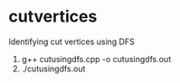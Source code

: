# cutvertices


Identifying cut vertices using DFS
1. g++ cutusingdfs.cpp -o cutusingdfs.out
2. ./cutusingdfs.out
